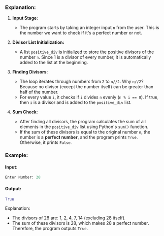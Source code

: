 ### Explanation:

1. **Input Stage:**

   - The program starts by taking an integer input `n` from the user. This is the number we want to check if it's a perfect number or not.

2. **Divisor List Initialization:**

   - A list `positive_div` is initialized to store the positive divisors of the number `n`. Since 1 is a divisor of every number, it is automatically added to the list at the beginning.

3. **Finding Divisors:**

   - The loop iterates through numbers from `2` to `n//2`. Why `n//2`? Because no divisor (except the number itself) can be greater than half of the number.
   - For every value `i`, it checks if `i` divides `n` evenly (`n % i == 0`). If true, then `i` is a divisor and is added to the `positive_div` list.

4. **Sum Check:**
   - After finding all divisors, the program calculates the sum of all elements in the `positive_div` list using Python's `sum()` function.
   - If the sum of these divisors is equal to the original number `n`, the number is a **perfect number**, and the program prints `True`. Otherwise, it prints `False`.

### Example:

#### Input:

```python
Enter Number: 28
```

#### Output:

```python
True
```

Explanation:

- The divisors of 28 are: 1, 2, 4, 7, 14 (excluding 28 itself).
- The sum of these divisors is 28, which makes 28 a perfect number. Therefore, the program outputs `True`.
